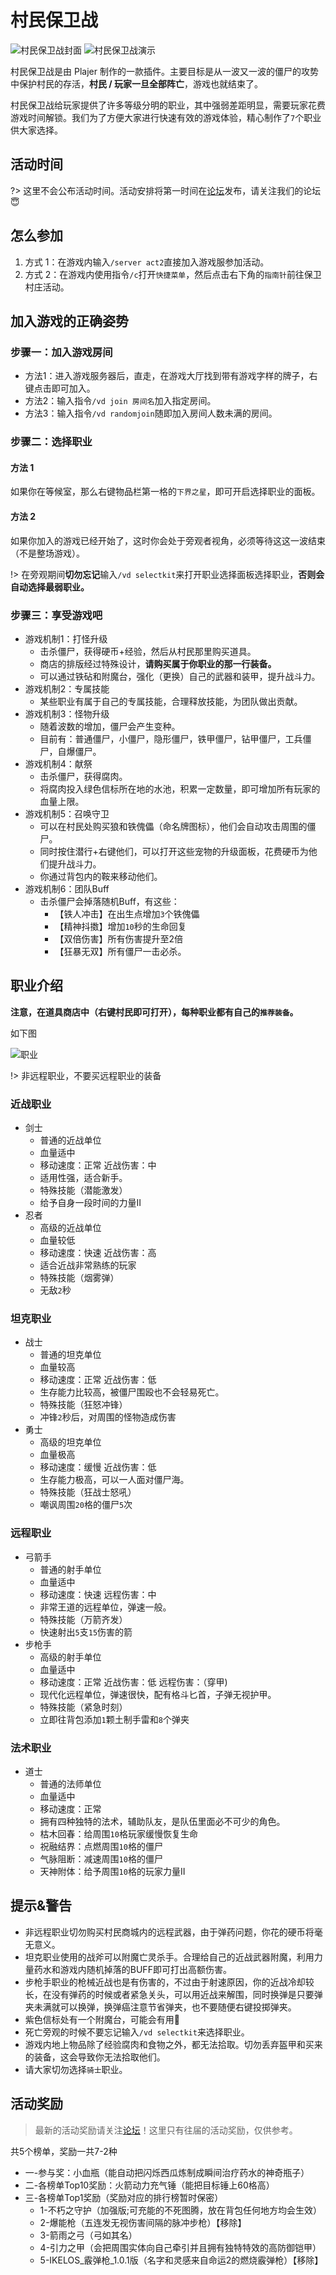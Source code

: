 # 村民保卫战

![村民保卫战封面](../assets/images/games/vd-kill-hordes-of-undead.gif)
![村民保卫战演示](../assets/images/games/vd-demo.gif)

村民保卫战是由 Plajer 制作的一款插件。主要目标是从一波又一波的僵尸的攻势中保护村民的存活，**村民 / 玩家一旦全部阵亡**，游戏也就结束了。

村民保卫战给玩家提供了许多等级分明的职业，其中强弱差距明显，需要玩家花费游戏时间解锁。我们为了方便大家进行快速有效的游戏体验，精心制作了`7`个职业供大家选择。

## 活动时间

?> 这里不会公布活动时间。活动安排将第一时间在[论坛][bbs]发布，请关注我们的论坛😇

## 怎么参加

1. 方式 1：在游戏内输入`/server act2`直接加入游戏服参加活动。
2. 方式 2：在游戏内使用指令`/c`打开`快捷菜单`，然后点击右下角的`指南针`前往保卫村庄活动。

## 加入游戏的正确姿势

### 步骤一：加入游戏房间

- 方法1：进入游戏服务器后，直走，在游戏大厅找到带有游戏字样的牌子，<kbd>右键点击</kbd>即可加入。
- 方法2：输入指令`/vd join 房间名`加入指定房间。
- 方法3：输入指令`/vd randomjoin`随即加入房间人数未满的房间。

### 步骤二：选择职业

#### 方法 1

如果你在等候室，那么右键物品栏第一格的`下界之星`，即可开启选择职业的面板。

#### 方法 2

如果你加入的游戏已经开始了，这时你会处于旁观者视角，必须等待这这一波结束（不是整场游戏）。

!> 在旁观期间**切勿忘记**输入`/vd selectkit`来打开职业选择面板选择职业，**否则会自动选择最弱职业。**

### 步骤三：享受游戏吧

- 游戏机制1：打怪升级
  - 击杀僵尸，获得硬币+经验，然后从村民那里购买道具。
  - 商店的排版经过特殊设计，**请购买属于你职业的那一行装备。**
  - 可以通过铁砧和附魔台，强化（更换）自己的武器和装甲，提升战斗力。
- 游戏机制2：专属技能
  - 某些职业有属于自己的专属技能，合理释放技能，为团队做出贡献。
- 游戏机制3：怪物升级
  - 随着波数的增加，僵尸会产生变种。
  - 目前有：普通僵尸，小僵尸，隐形僵尸，铁甲僵尸，钻甲僵尸，工兵僵尸，自爆僵尸。
- 游戏机制4：献祭
  - 击杀僵尸，获得腐肉。
  - 将腐肉投入绿色信标所在地的水池，积累一定数量，即可增加所有玩家的血量上限。
- 游戏机制5：召唤守卫
  - 可以在村民处购买狼和铁傀儡（命名牌图标），他们会自动攻击周围的僵尸。
  - 同时按住潜行+右键他们，可以打开这些宠物的升级面板，花费硬币为他们提升战斗力。
  - 你通过背包内的鞍来移动他们。
- 游戏机制6：团队Buff
  - 击杀僵尸会掉落随机Buff，有这些：
    - 【铁人冲击】在出生点增加`3`个铁傀儡
    - 【精神抖擞】增加`10`秒的生命回复
    - 【双倍伤害】所有伤害提升至2倍
    - 【狂暴无双】所有僵尸一击必杀。

## 职业介绍

**注意，在道具商店中（右键村民即可打开），每种职业都有自己的`推荐装备`。**

如下图

![职业](https://upload.cc/i1/2019/02/02/UTHMvs.jpg)

!> 非远程职业，不要买远程职业的装备

### 近战职业

- 剑士
  - 普通的近战单位
  - 血量适中
  - 移动速度：正常 近战伤害：中
  - 适用性强，适合新手。
  - 特殊技能（潜能激发）
  - 给予自身一段时间的力量II
- 忍者
  - 高级的近战单位
  - 血量较低
  - 移动速度：快速 近战伤害：高
  - 适合近战非常熟练的玩家
  - 特殊技能（烟雾弹）
  - 无敌`2`秒

### 坦克职业

- 战士
  - 普通的坦克单位
  - 血量较高
  - 移动速度：正常 近战伤害：低
  - 生存能力比较高，被僵尸围殴也不会轻易死亡。
  - 特殊技能（狂怒冲锋）
  - 冲锋`2`秒后，对周围的怪物造成伤害
- 勇士
  - 高级的坦克单位
  - 血量极高
  - 移动速度：缓慢 近战伤害：低
  - 生存能力极高，可以一人面对僵尸海。
  - 特殊技能（狂战士怒吼）
  - 嘲讽周围`20`格的僵尸`5`次

### 远程职业

- 弓箭手
  - 普通的射手单位
  - 血量适中
  - 移动速度：快速 远程伤害：中
  - 非常王道的远程单位，弹速一般。
  - 特殊技能（万箭齐发）
  - 快速射出`5`支`15`伤害的箭
- 步枪手
  - 高级的射手单位
  - 血量适中
  - 移动速度：正常 近战伤害：低 远程伤害：（穿甲)
  - 现代化远程单位，弹速很快，配有格斗匕首，子弹无视护甲。
  - 特殊技能（紧急时刻）
  - 立即往背包添加`1`颗土制手雷和`8`个弹夹

### 法术职业

- 道士
  - 普通的法师单位
  - 血量适中
  - 移动速度：正常
  - 拥有四种独特的法术，辅助队友，是队伍里面必不可少的角色。
  - 枯木回春：给周围`10`格玩家缓慢恢复生命
  - 祝融结界：点燃周围`10`格的僵尸
  - 气脉阻断：减速周围`10`格的僵尸
  - 天神附体：给予周围`10`格的玩家力量II

## 提示&警告

- 非远程职业切勿购买村民商城内的远程武器，由于弹药问题，你花的硬币将毫无意义。
- 坦克职业使用的战斧可以附魔亡灵杀手。合理给自己的近战武器附魔，利用力量药水和游戏内随机掉落的BUFF即可打出高额伤害。
- 步枪手职业的枪械近战也是有伤害的，不过由于射速原因，你的近战冷却较长，在没有弹药的时候或者紧急关头，可以用近战来解围，同时换弹是只要弹夹未满就可以换弹，换弹癌注意节省弹夹，也不要随便右键投掷弹夹。
- 紫色信标处有一个附魔台，可能会有用👻
- 死亡旁观的时候不要忘记输入`/vd selectkit`来选择职业。
- 游戏内地上物品除了经验腐肉和食物之外，都无法拾取。切勿丢弃盔甲和买来的装备，这会导致你无法拾取他们。
- 请大家切勿选择`骑士`职业。

## 活动奖励

> 最新的活动奖励请关注[论坛][bbs]！这里只有往届的活动奖励，仅供参考。

共5个榜单，奖励一共7-2种

- 一-参与奖：小血瓶（能自动把闪烁西瓜炼制成瞬间治疗药水的神奇瓶子）
- 二-各榜单Top10奖励：火箭动力充气锤（能把目标锤上60格高）
- 三-各榜单Top1奖励（奖励对应的排行榜暂时保密）
  - 1-不朽之守护（加强版;可充能的不死图腾，放在背包任何地方均会生效）
  - 2-爆能枪（五连发无视伤害间隔的脉冲步枪）【移除】
  - 3-箭雨之弓（弓如其名）
  - 4-引力之甲（会把周围实体向自己牵引并且拥有独特特效的高防御铠甲）
  - 5-IKELOS_霰弹枪_1.0.1版（名字和灵感来自命运2的燃烧霰弹枪）【移除】

[bbs]: https://bbs.mimaru.me "论坛"
